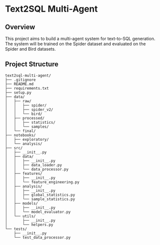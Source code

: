 # Text2SQL Multi-Agent

## Overview
This project aims to build a multi-agent system for text-to-SQL generation. The system will be trained on the Spider dataset and evaluated on the Spider and Bird datasets.

## Project Structure
```
text2sql-multi-agent/
├── .gitignore
├── README.md
├── requirements.txt
├── setup.py
├── data/
│   ├── raw/
│   │   ├── spider/
│   │   ├── spider_v2/
│   │   └── bird/
│   ├── processed/
│   │   ├── statistics/
│   │   └── samples/
│   └── final/
├── notebooks/
│   ├── exploratory/
│   └── analysis/
├── src/
│   ├── __init__.py
│   ├── data/
│   │   ├── __init__.py
│   │   ├── data_loader.py
│   │   └── data_processor.py
│   ├── features/
│   │   ├── __init__.py
│   │   └── feature_engineering.py
│   ├── analysis/
│   │   ├── __init__.py
│   │   ├── global_statistics.py
│   │   └── sample_statistics.py
│   ├── models/
│   │   ├── __init__.py
│   │   └── model_evaluator.py
│   └── utils/
│       ├── __init__.py
│       └── helpers.py
└── tests/
    ├── __init__.py
    └── test_data_processor.py
```